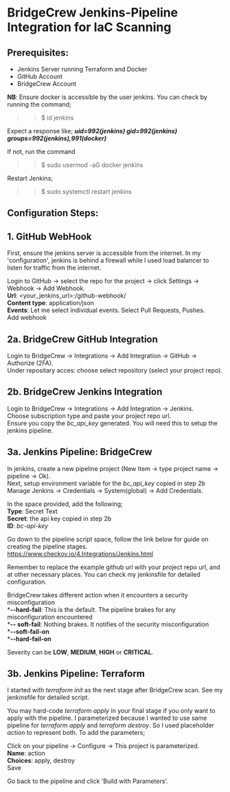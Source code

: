 <!DOCTYPE html>
<html>
<head>
 
</head>
<body>

# BridgeCrew Jenkins-Pipeline Integration for IaC Scanning

## Prerequisites:

- Jenkins Server running Terraform and Docker
- GitHub Account
- BridgeCrew Account

**NB**: Ensure docker is accessible by the user jenkins. You can check by running the command; <br>
>> $ id jenkins <br>

Expect a response like; ***uid=992(jenkins) gid=992(jenkins) groups=992(jenkins),991(docker)***

If not, run the command <br>
>> $ sudo usermod -aG docker jenkins

Restart Jenkins; <br>
>> $ sudo systemctl restart jenkins

## Configuration Steps:

## 1. GitHub WebHook

First, ensure the jenkins server is accessible from the internet. In my 'configuration', jenkins is behind a firewall while I used load balancer to listen for traffic from the internet. 

Login to GitHub -> select the repo for the project -> click Settings -> Webhook -> Add Webhook. <br>
**Url**: <your_jenkins_url>:<port>/github-webhook/ <br>
**Content type**: application/json <br>
**Events**: Let me select individual events. Select Pull Requests, Pushes. <br>
Add webhook

## 2a. BridgeCrew GitHub Integration

Login to BridgeCrew -> Integrations -> Add Integration -> GitHub -> Authorize (2FA). <br>
Under repositary acces: choose select repository (select your project repo). 


## 2b. BridgeCrew Jenkins Integration

Login to BridgeCrew -> Integrations -> Add Integration -> Jenkins. <br>
Choose subscription type and paste your project repo url. <br>
Ensure you copy the *bc_api_key* generated. You will need this to setup the jenkins pipeline. <br>

## 3a. Jenkins Pipeline: BridgeCrew

In jenkins, create a new pipeline project (New Item -> type project name -> pipeline -> Ok). <br>
Next, setup environment variable for the *bc_api_key* copied in step 2b <br>
Manage Jenkins -> Credentials -> System(global) -> Add Credentials. <br>

In the space provided, add the following; <br>
**Type**: Secret Text <br>
**Secret**: the api key copied in step 2b <br>
**ID**: *bc-api-key*

Go down to the pipeline script space, follow the link below for guide on creating the pipeline stages. <br>
https://www.checkov.io/4.Integrations/Jenkins.html

Remember to replace the example github url with your project repo url, and at other necessary places. You can check my jenkinsfile for detailed configuration. 

BridgeCrew takes different action when it encounters a security misconfiguration <br>
***--hard-fail**: This is the default. The pipeline brakes for any misconfiguration encountered <br>
***-- soft-fail**: Nothing brakes. It notifies of the security misconfiguration <br>
***--soft-fail-on** <severity> <br>
***--hard-fail-on** <severity>

Severity can be **LOW**, **MEDIUM**, **HIGH** or **CRITICAL**. 

## 3b. Jenkins Pipeline: Terraform

I started with *terraform init* as the next stage after BridgeCrew scan. See my jenkinsfile for detailed script. 

You may hard-code *terraform apply* in your final stage if you only want to apply with the pipeline. I parameterized because I wanted to use same pipeline for *terraform apply* and *terraform destroy*. So I used placeholder *action* to represent both. To add the parameters;

Click on your pipeline -> Configure -> This project is parameterized. <br>
**Name**: action <br>
**Choices**: apply, destroy <br>
Save

Go back to the pipeline and click 'Build with Parameters'.

</body>
</html>
